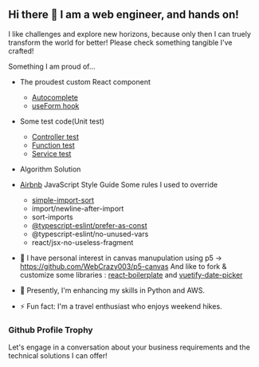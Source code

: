 ## Hi there 👋 I am a web engineer, and hands on!

I like challenges and explore new horizons, because only then I can truely transform the world for better!
Please check something tangible I've crafted!

Something I am proud of...
- The proudest custom React component
  * [Autocomplete](https://gist.github.com/WebCrazy003/b731ca10ea017feca8e8756da859bd69)
  * [useForm hook](https://gist.github.com/WebCrazy003/0a07b92d91fdf4c0e48ccdae734f12c8)
- Some test code(Unit test)
  * [Controller test](https://gist.github.com/WebCrazy003/79e64945c5644f658d8fb7950325e4eb)
  * [Function test](https://gist.github.com/WebCrazy003/c29a5d8fae2377bb6ba3f58a162d8764)
  * [Service test](https://gist.github.com/WebCrazy003/7f8266b307475b4db0832d64d392bf94)
- Algorithm Solution 

- [Airbnb](https://github.com/airbnb/javascript) JavaScript Style Guide
  Some rules I used to override
  * [simple-import-sort](https://github.com/lydell/eslint-plugin-simple-import-sort#readme)
  * import/newline-after-import
  * sort-imports
  * [@typescript-eslint/prefer-as-const](https://github.com/typescript-eslint/typescript-eslint/blob/HEAD/packages/eslint-plugin/docs/rules/prefer-as-const.md)
  * @typescript-eslint/no-unused-vars
  * react/jsx-no-useless-fragment
 
- 💬 I have personal interest in canvas manupulation using p5 -> https://github.com/WebCrazy003/p5-canvas
And like to fork & customize some libraries : [react-boilerplate](https://github.com/WebCrazy003/react-redux-typescript-boilerplate) and [vuetify-date-picker](https://github.com/WebCrazy003/vuetify-daterange-picker)
- 🌱 Presently, I'm enhancing my skills in Python and AWS.
- ⚡ Fun fact: I'm a travel enthusiast who enjoys weekend hikes.

### Github Profile Trophy


Let's engage in a conversation about your business requirements and the technical solutions I can offer!

<!--
**WebCrazy003/webcrazy003** is a ✨ _special_ ✨ repository because its `README.md` (this file) appears on your GitHub profile.

Here are some ideas to get you started:

- 🔭 I’m currently working on ...
- 🌱 I’m currently learning ...
- 👯 I’m looking to collaborate on ...
- 🤔 I’m looking for help with ...
- 💬 Ask me about ...
- 📫 How to reach me: ...
- 😄 Pronouns: ...
- ⚡ Fun fact: ...
-->

